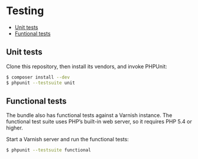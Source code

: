 Testing
=======

* [Unit tests](#unit-tests)
* [Funtional tests](#functional-tests)

Unit tests
----------

Clone this repository, then install its vendors, and invoke PHPUnit:

```bash
$ composer install --dev
$ phpunit --testsuite unit
```

Functional tests
----------------

The bundle also has functional tests against a Varnish instance. The functional
test suite uses PHP’s built-in web server, so it requires PHP 5.4 or higher.

Start a Varnish server and run the functional tests:

```bash
$ phpunit --testsuite functional
```